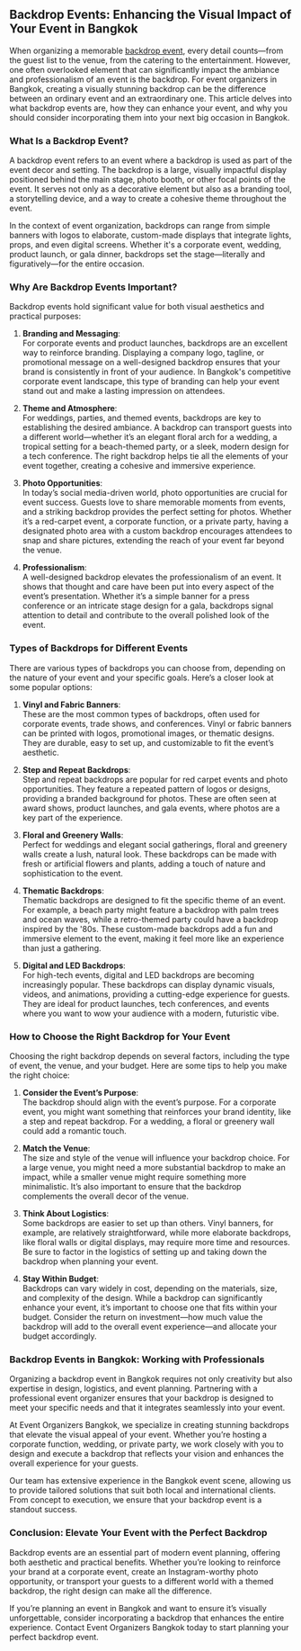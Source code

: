 ## Backdrop Events: Enhancing the Visual Impact of Your Event in Bangkok

When organizing a memorable [backdrop event](https://eventorganizersbangkok.com/), every detail counts—from the guest list to the venue, from the catering to the entertainment. However, one often overlooked element that can significantly impact the ambiance and professionalism of an event is the backdrop. For event organizers in Bangkok, creating a visually stunning backdrop can be the difference between an ordinary event and an extraordinary one. This article delves into what backdrop events are, how they can enhance your event, and why you should consider incorporating them into your next big occasion in Bangkok.

### What Is a Backdrop Event?

A backdrop event refers to an event where a backdrop is used as part of the event decor and setting. The backdrop is a large, visually impactful display positioned behind the main stage, photo booth, or other focal points of the event. It serves not only as a decorative element but also as a branding tool, a storytelling device, and a way to create a cohesive theme throughout the event.

In the context of event organization, backdrops can range from simple banners with logos to elaborate, custom-made displays that integrate lights, props, and even digital screens. Whether it's a corporate event, wedding, product launch, or gala dinner, backdrops set the stage—literally and figuratively—for the entire occasion.

### Why Are Backdrop Events Important?

Backdrop events hold significant value for both visual aesthetics and practical purposes:

1. **Branding and Messaging**:  
   For corporate events and product launches, backdrops are an excellent way to reinforce branding. Displaying a company logo, tagline, or promotional message on a well-designed backdrop ensures that your brand is consistently in front of your audience. In Bangkok's competitive corporate event landscape, this type of branding can help your event stand out and make a lasting impression on attendees.

2. **Theme and Atmosphere**:  
   For weddings, parties, and themed events, backdrops are key to establishing the desired ambiance. A backdrop can transport guests into a different world—whether it’s an elegant floral arch for a wedding, a tropical setting for a beach-themed party, or a sleek, modern design for a tech conference. The right backdrop helps tie all the elements of your event together, creating a cohesive and immersive experience.

3. **Photo Opportunities**:  
   In today’s social media-driven world, photo opportunities are crucial for event success. Guests love to share memorable moments from events, and a striking backdrop provides the perfect setting for photos. Whether it’s a red-carpet event, a corporate function, or a private party, having a designated photo area with a custom backdrop encourages attendees to snap and share pictures, extending the reach of your event far beyond the venue.

4. **Professionalism**:  
   A well-designed backdrop elevates the professionalism of an event. It shows that thought and care have been put into every aspect of the event’s presentation. Whether it’s a simple banner for a press conference or an intricate stage design for a gala, backdrops signal attention to detail and contribute to the overall polished look of the event.

### Types of Backdrops for Different Events

There are various types of backdrops you can choose from, depending on the nature of your event and your specific goals. Here’s a closer look at some popular options:

1. **Vinyl and Fabric Banners**:  
   These are the most common types of backdrops, often used for corporate events, trade shows, and conferences. Vinyl or fabric banners can be printed with logos, promotional images, or thematic designs. They are durable, easy to set up, and customizable to fit the event’s aesthetic.

2. **Step and Repeat Backdrops**:  
   Step and repeat backdrops are popular for red carpet events and photo opportunities. They feature a repeated pattern of logos or designs, providing a branded background for photos. These are often seen at award shows, product launches, and gala events, where photos are a key part of the experience.

3. **Floral and Greenery Walls**:  
   Perfect for weddings and elegant social gatherings, floral and greenery walls create a lush, natural look. These backdrops can be made with fresh or artificial flowers and plants, adding a touch of nature and sophistication to the event.

4. **Thematic Backdrops**:  
   Thematic backdrops are designed to fit the specific theme of an event. For example, a beach party might feature a backdrop with palm trees and ocean waves, while a retro-themed party could have a backdrop inspired by the '80s. These custom-made backdrops add a fun and immersive element to the event, making it feel more like an experience than just a gathering.

5. **Digital and LED Backdrops**:  
   For high-tech events, digital and LED backdrops are becoming increasingly popular. These backdrops can display dynamic visuals, videos, and animations, providing a cutting-edge experience for guests. They are ideal for product launches, tech conferences, and events where you want to wow your audience with a modern, futuristic vibe.

### How to Choose the Right Backdrop for Your Event

Choosing the right backdrop depends on several factors, including the type of event, the venue, and your budget. Here are some tips to help you make the right choice:

1. **Consider the Event’s Purpose**:  
   The backdrop should align with the event’s purpose. For a corporate event, you might want something that reinforces your brand identity, like a step and repeat backdrop. For a wedding, a floral or greenery wall could add a romantic touch.

2. **Match the Venue**:  
   The size and style of the venue will influence your backdrop choice. For a large venue, you might need a more substantial backdrop to make an impact, while a smaller venue might require something more minimalistic. It’s also important to ensure that the backdrop complements the overall decor of the venue.

3. **Think About Logistics**:  
   Some backdrops are easier to set up than others. Vinyl banners, for example, are relatively straightforward, while more elaborate backdrops, like floral walls or digital displays, may require more time and resources. Be sure to factor in the logistics of setting up and taking down the backdrop when planning your event.

4. **Stay Within Budget**:  
   Backdrops can vary widely in cost, depending on the materials, size, and complexity of the design. While a backdrop can significantly enhance your event, it’s important to choose one that fits within your budget. Consider the return on investment—how much value the backdrop will add to the overall event experience—and allocate your budget accordingly.

### Backdrop Events in Bangkok: Working with Professionals

Organizing a backdrop event in Bangkok requires not only creativity but also expertise in design, logistics, and event planning. Partnering with a professional event organizer ensures that your backdrop is designed to meet your specific needs and that it integrates seamlessly into your event.

At Event Organizers Bangkok, we specialize in creating stunning backdrops that elevate the visual appeal of your event. Whether you’re hosting a corporate function, wedding, or private party, we work closely with you to design and execute a backdrop that reflects your vision and enhances the overall experience for your guests.

Our team has extensive experience in the Bangkok event scene, allowing us to provide tailored solutions that suit both local and international clients. From concept to execution, we ensure that your backdrop event is a standout success.

### Conclusion: Elevate Your Event with the Perfect Backdrop

Backdrop events are an essential part of modern event planning, offering both aesthetic and practical benefits. Whether you’re looking to reinforce your brand at a corporate event, create an Instagram-worthy photo opportunity, or transport your guests to a different world with a themed backdrop, the right design can make all the difference.

If you’re planning an event in Bangkok and want to ensure it’s visually unforgettable, consider incorporating a backdrop that enhances the entire experience. Contact Event Organizers Bangkok today to start planning your perfect backdrop event.
